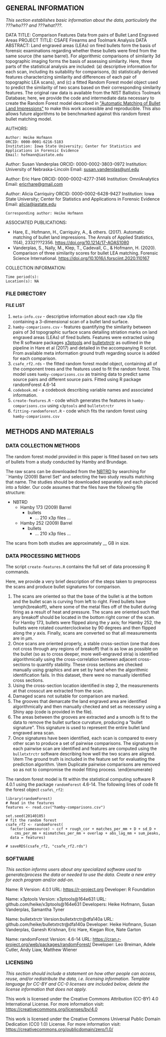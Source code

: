## GENERAL INFORMATION 

*This section establishes basic information about the data, particularly the ???who??? and ???what???.* 

DATA TITLE: Comparison Features Data from pairs of Bullet Land Engraved Areas
PROJECT TITLE: CSAFE Firearms and Toolmark Analysis
DATA ABSTRACT: 
Land engraved areas (LEAs) on fired bullets form the basis of forensic examinations regarding whether these bullets were fired from the same source (the same barrel).  For algorithmic comparisons of similarity 3d topographic imaging forms the basis of assessing similarity. Here, three parts of the statistical analysis are included: 
(a) descriptive information for each scan, including its suitability for comparisons, (b) statistically derived features characterizing similarity and differences of each pair of topographic LEA scans}, and (c) a fitted Random Forest model object used to predict the similarity of two scans based on their corresponding similarity features.
The original raw data is available from the NIST Ballistics Toolmark Database; here, we provide the code and intermediate data necessary to create the Random Forest model described in ["Automatic Matching of Bullet Land Impressions"](https://doi.org/10.1214/17-aoas1080) to make this work  accessible and reproducible. This also allows future algorithms to be benchmarked against this random forest bullet matching model.

AUTHORS: 

	Author: Heike Hofmann
	ORCID: 0000-0001-6216-5183
	Institution: Iowa State University; Center for Statistics and Applications in Forensic Evidence
	Email: hofmann@iastate.edu

  Author: Susan Vanderplas
	ORCID: 0000-0002-3803-0972
	Institution: University of Nebraska-Lincoln
	Email: susan.vanderplas@unl.edu

  Author: Eric Hare
	ORCID: 0000-0002-4277-3146
	Institution: OmniAnalytics
	Email: ericrhare@gmail.com

  Author: Alicia Carriquiry
	ORCID: 0000-0002-6428-9427
	Institution: Iowa State University; Center for Statistics and Applications in Forensic Evidence
	Email: alicia@iastate.edu

	Corresponding author: Heike Hofmann

ASSOCIATED PUBLICATIONS: 

- Hare, E., Hofmann, H., Carriquiry, A., & others. (2017). Automatic matching of bullet land impressions. The Annals of Applied Statistics, 11(4), 2332???2356. https://doi.org/10.1214/17-AOAS1080
- Vanderplas, S., Nally, M., Klep, T., Cadevall, C., & Hofmann, H. (2020). Comparison of three similarity scores for bullet LEA matching. Forensic Science International. https://doi.org/10.1016/j.forsciint.2020.110167

COLLECTION INFORMATION:

	Time period(s):  
	Location(s): NA

### FILE DIRECTORY 

#### FILE LIST

1. `meta-info.csv` - descriptive information about each raw x3p file containing a 3-dimensional scan of a bullet land surface. 
2. `hamby-comparisons.csv` -  features quantifying the similarity between pairs of 3d topographic surface scans detailing striation marks on land engraved areas (LEAs) of fired bullets. Features were extracted using the R software packages [x3ptools](github.com/heike/x3ptools@164e631) and [bulletxtrctr](github.com/heike/bulletxtrctr@dfa140a) as outlined in the pipeline in Hare et al (2017) and detailed in the accompanying R script. From available meta information ground truth regarding source is added for each comparison. 
3. `csafe_rf2.rds` - the fitted random forest model object, containing all of the component trees and the features used to fit the random forest. This model uses `hamby-comparisons.csv` as training data to predict same source pairs and different source pairs. Fitted using R package randomForest 4.6-14
4. `codebook.md` - a codebook describing variable names and associated information.
5. `create-features.R` - code which generates the features in `hamby-comparisons.csv` using `x3ptools` and `bulletxtrctr`
6. `fitting-randomforest.R` - code which fits the random forest using `hamby-comparisons.csv`


## METHODS AND MATERIALS

### DATA COLLECTION METHODS 

The random forest model provided in this paper is fitted based on two sets of bullets from a study conducted by Hamby and Brundage.

The raw scans can be downloaded from the [NBTRD](https://tsapps.nist.gov/NRBTD/Studies/Search) by searching for ``Hamby (2009) Barrel Set" and selecting the two study results matching that name. The studies should be downloaded separately and each placed into a folder. Our code assumes that the files have the following file structure:

- NBTRD
    - Hamby 173 (2009) Barrel
        - bullets
            - ... 210 x3p files ...
    - Hamby 252 (2009) Barrel
        - bullets
            - ... 210 x3p files ...

The scans from both studies are approximately __ GB in size. 

### DATA PROCESSING METHODS 

The script `create-features.R` contains the full set of data processing R commands. 

Here, we provide a very brief description of the steps taken to preprocess the scans and produce bullet signatures for comparison.

1. The scans are oriented so that the base of the bullet is at the bottom and the bullet scan is curving from left to right. Fired bullets have \emph{breakoff}, where some of the metal flies off of the bullet during firing as a result of heat and pressure. The scans are oriented such that any breakoff should be located in the bottom right corner of the scan. For Hamby 173, bullets were flipped along the $y$ axis; for Hamby 252, the bullets were rotated counterclockwise by 90 degrees and then flipped along the $y$ axis. Finally, scans are converted so that all measurements are in $\mu$m.
2. Once scans are oriented properly, a stable cross-section (one that does not cross through any regions of breakoff) that is as low as possible on the bullet (so as to cross deeper, more well-engraved stria) is identified algorithmically using the cross-correlation between adjacent cross-sections to quantify stability. These cross sections are checked manually using graphics and are set by hand when the algorithmic identification fails. In this dataset, there were no manually identified cross sections.
3. Using the cross-section location identified in step 2, the measurements at that crosscut are extracted from the scan.
4. Damaged scans not suitable for comparison are marked.
5. The grooves that demarcate the land engraved area are identified algorithmically and then manually checked and set as necessary using a Shiny app (code is provided in the file).
6. The areas between the grooves are extracted and a smooth is fit to the data to remove the bullet surface curvature, producing a "bullet signature". This signature is used to represent the entire bullet land engraved area scan.
7. Once signatures have been identified, each scan is compared to every other scan to produce a set of pairwise comparisons. The signatures in each pairwise scan are identified and features are computed using the `bulletxtrctr` software describing how well the two scans are aligned.
\item The ground truth is included in the feature set for evaluating the prediction algorithm.
\item Duplicate pairwise comparisons are removed so as not to compromise the model fitting process.
\end{enumerate}


The random forest model is fit within the statistical computing software R 4.0.1 using the package `randomForest` 4.6-14. The following lines of code fit the forest object `csafe\_rf2`:

```
library(randomForest)
# Read in the features
features <- read.csv("hamby-comparisons.csv")

set.seed(20140105)
# fit the random forest
csafe_rf2 <- randomForest(
  factor(samesource) ~ ccf + rough_cor + matches_per_mm + D + sd_D +
    cms_per_mm + mismatches_per_mm + overlap + abs_lag_mm + sum_peaks,
  data = features)

# saveRDS(csafe_rf2, "csafe_rf2.rds")
```


### SOFTWARE

*This section informs users about any specialized software used to generate/process the data or needed to use the data. Create a new entry for each program and/or add-on.*
 
Name: R
Version: 4.0.1
URL: https://r-project.org
Developer: R Foundation

 
Name: x3ptools
Version: x3ptools@164e631
URL: github.com/heike/x3ptools@164e631
Developers: Heike Hofmann, Susan Vanderplas, Samantha Tyner


 
Name: bulletxtrctr
Version:bulletxtrctr@dfa140a
URL: github.com/heike/bulletxtrctr@dfa140a
Developer: Heike Hofmann, Susan Vanderplas, Ganesh Krishnan, Eric Hare, Kiegan Rice, Nate Garton

 
Name: randomForest
Version: 4.6-14
URL: https://cran.r-project.org/web/packages/randomForest/
Developer: Leo Breiman, Adele Cutler, Andy Liaw, Matthew Wiener

### LICENSING 

*This section should include a statement on how other people can access, reuse, and/or redistribute the data, i.e. licensing information. Template language for CC-BY and CC-0 licenses are included below, delete the license information that does not apply.* 

This work is licensed under the Creative Commons Attribution (CC-BY) 4.0 International License. 
For more information visit: [https://creativecommons.org/licenses/by/4.0 ](https://creativecommons.org/licenses/by/4.0)


This work is licensed under the Creative Commons Universal Public Domain Dedication (CC0 1.0) License. 
For more information visit: [https://creativecommons.org/publicdomain/zero/1.0/ ](https://creativecommons.org/publicdomain/zero/1.0/)


